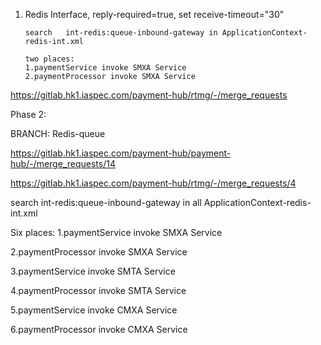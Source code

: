 1. Redis Interface, reply-required=true, set receive-timeout="30"

   ```
   search 	int-redis:queue-inbound-gateway in ApplicationContext-redis-int.xml
   
   two places:
   1.paymentService invoke SMXA Service
   2.paymentProcessor invoke SMXA Service
   ```

https://gitlab.hk1.iaspec.com/payment-hub/rtmg/-/merge_requests



Phase 2:

BRANCH:  Redis-queue 

https://gitlab.hk1.iaspec.com/payment-hub/payment-hub/-/merge_requests/14

https://gitlab.hk1.iaspec.com/payment-hub/rtmg/-/merge_requests/4



search 	int-redis:queue-inbound-gateway in all ApplicationContext-redis-int.xml

Six places:
1.paymentService invoke SMXA Service

2.paymentProcessor invoke SMXA Service

3.paymentService invoke SMTA Service

4.paymentProcessor invoke SMTA Service

5.paymentService invoke CMXA Service

6.paymentProcessor invoke CMXA Service

